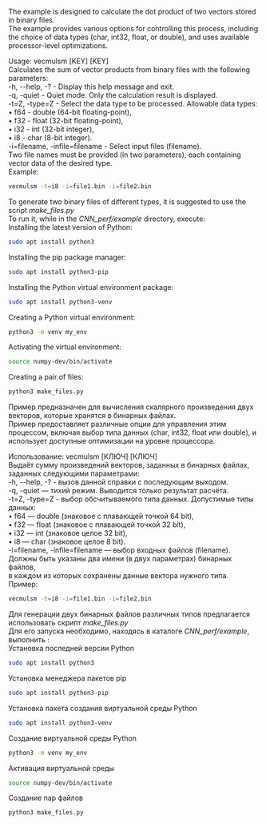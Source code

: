 The example is designed to calculate the dot product of two vectors stored in binary files. \
The example provides various options for controlling this process, including the choice of data types (char, int32, float, or double), and uses available processor-level optimizations.

Usage: vecmulsm [KEY] [KEY]\
Calculates the sum of vector products from binary files with the following parameters:\
-h, --help, -? - Display this help message and exit.\
-q, -quiet - Quiet mode. Only the calculation result is displayed.\
-t=Z, -type=Z - Select the data type to be processed. Allowable data types:\
• f64 - double (64-bit floating-point),\
• f32 - float (32-bit floating-point),\
• i32 - int (32-bit integer),\
• i8 - char (8-bit integer).\
-i=filename, -infile=filename - Select input files (filename).\
Two file names must be provided (in two parameters), each containing vector data of the desired type.\
Example:
```bash
vecmulsm -t=i8 -i=file1.bin -i=file2.bin
```

To generate two binary files of different types, it is suggested to use the script _make_files.py_\
To run it, while in the _CNN_perf/example_ directory, execute:\
Installing the latest version of Python:
```bash
sudo apt install python3
```
Installing the pip package manager:
```bash
sudo apt install python3-pip
```
Installing the Python virtual environment package:
```bash
sudo apt install python3-venv
```
Creating a Python virtual environment:
```bash
python3 -m venv my_env
```
Activating the virtual environment:
```bash
source numpy-dev/bin/activate
```
Creating a pair of files:
```bash
python3 make_files.py
```

Пример предназначен для вычисления скалярного произведения двух векторов, которые хранятся в бинарных файлах. \
Пример предоставляет различные опции для управления этим процессом, включая выбор типа данных (char, int32, float или double), и использует доступные оптимизации на уровне процессора.

Использование: vecmulsm [КЛЮЧ] [КЛЮЧ]\
Выдаёт сумму произведений векторов, заданных в бинарных файлах, заданных следующими параметрами:\
    -h, --help, -? - вызов данной справки с последующим выходом.\
    -q, -quiet — тихий режим. Выводится только результат расчёта.\
    -t=Z, -type=Z - выбор обсчитываемого типа данных. Допустимые типы данных:\
        • f64 — double (знаковое с плавающей точкой 64 bit),\
        • f32 — float (знаковое с плавающей точкой 32 bit),\
        • i32 — int (знаковое целое 32 bit),\
        • i8 — char (знаковое целое 8 bit).\
    -i=filename, -infile=filename — выбор входных файлов (filename). \
        Должны быть указаны два имени (в двух параметрах) бинарных файлов,\
        в каждом из которых сохранены данные вектора нужного типа.\
    Пример:
  ```bash
  vecmulsm -t=i8 -i=file1.bin -i=file2.bin
  ```

Для генерации двух бинарных файлов различных типов предлагается использовать скрипт _make_files.py_\
Для его запуска необходимо, находясь в каталоге _CNN_perf/example_, выполнить :\
Установка последней версии Python
```bash
sudo apt install python3
```
Установка менеджера пакетов pip
```bash
sudo apt install python3-pip
```
Установка пакета создания виртуальной среды Python
```bash
sudo apt install python3-venv
```
Создание виртуальной среды Python
```bash
python3 -m venv my_env
```
Активация виртуальной среды
```bash
source numpy-dev/bin/activate
```
Создание пар файлов
```bash
python3 make_files.py
```
